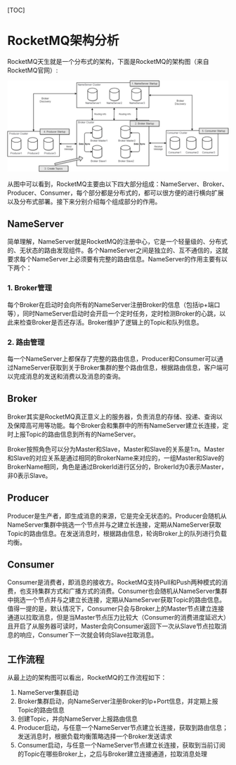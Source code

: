 [TOC]

# RocketMQ架构分析

RocketMQ天生就是一个分布式的架构，下面是RocketMQ的架构图（来自RocketMQ官网）:

![rocketmq_architecture_3](rocketmq_architecture_3.png)

从图中可以看到，RocketMQ主要由以下四大部分组成：NameServer、Broker、Producer、Consumer，每个部分都是分布式的，都可以很方便的进行横向扩展以及分布式部署。接下来分别介绍每个组成部分的作用。



## NameServer

简单理解，NameServer就是RocketMQ的注册中心，它是一个轻量级的、分布式的、无状态的路由发现组件。各个NameServer之间是独立的、互不通信的，这就要求每个NameServer上必须要有完整的路由信息。NameServer的作用主要有以下两个：

### 1. Broker管理

每个Broker在启动时会向所有的NameServer注册Broker的信息（包括ip+端口等），同时NameServer启动时会开启一个定时任务，定时检测Broker的心跳，以此来检查Broker是否还存活。Broker维护了逻辑上的Topic和队列信息。

### 2. 路由管理

每一个NameServer上都保存了完整的路由信息，Producer和Consumer可以通过NameServer获取到关于Broker集群的整个路由信息，根据路由信息，客户端可以完成消息的发送和消费以及消息的查询。



## Broker

Broker其实是RocketMQ真正意义上的服务器，负责消息的存储、投递、查询以及保障高可用等功能。每个Broker会和集群中的所有NameServer建立长连接，定时上报Topic的路由信息到所有的NameServer。

Broker按照角色可以分为Master和Slave，Master和Slave的关系是1:n。Master和Slave的对应关系是通过相同的BrokerName来对应的，一组Master和Slave的BrokerName相同，角色是通过BrokerId进行区分的，BrokerId为0表示Master，非0表示Slave。



## Producer

Producer是生产者，即生成消息的来源，它是完全无状态的。Producer会随机从NameServer集群中挑选一个节点并与之建立长连接，定期从NameServer获取Topic的路由信息。在发送消息时，根据路由信息，轮询Broker上的队列进行负载均衡。



## Consumer

Consumer是消费者，即消息的接收方。RocketMQ支持Pull和Push两种模式的消费，也支持集群方式和广播方式的消费。Consumer也会随机从NameServer集群中挑选一个节点并与之建立长连接，定期从NameServer获取Topic的路由信息。值得一提的是，默认情况下，Consumer只会与Broker上的Master节点建立连接通道以拉取消息，但是当Master节点压力比较大（Consumer的消费进度延迟大）且开启了从服务器可读时，Master会向Consumer返回下一次从Slave节点拉取消息的响应，Consumer下一次就会转向Slave拉取消息。



## 工作流程

从最上边的架构图可以看出，RocketMQ的工作流程如下：

1. NameServer集群启动
2. Broker集群启动，向NameServer注册Broker的Ip+Port信息，并定期上报Topic的路由信息
3. 创建Topic，并向NameServer上报路由信息
4. Producer启动，与任意一个NameServer节点建立长连接，获取到路由信息；发送消息时，根据负载均衡策略选择一个Broker发送请求
5. Consumer启动，与任意一个NameServer节点建立长连接，获取到当前订阅的Topic在哪些Broker上，之后与Broker建立连接通道，拉取消息处理